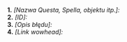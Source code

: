 <b> 1.</b> <i>[Nazwa Questa, Spella, objektu itp.]: </i><br>
<b> 2.</b> <i>[ID]: </i><br>
<b> 3.</b> <i>[Opis błędu]: </i><br>
<b> 4.</b> <i>[Link wowhead]: </i><br>
